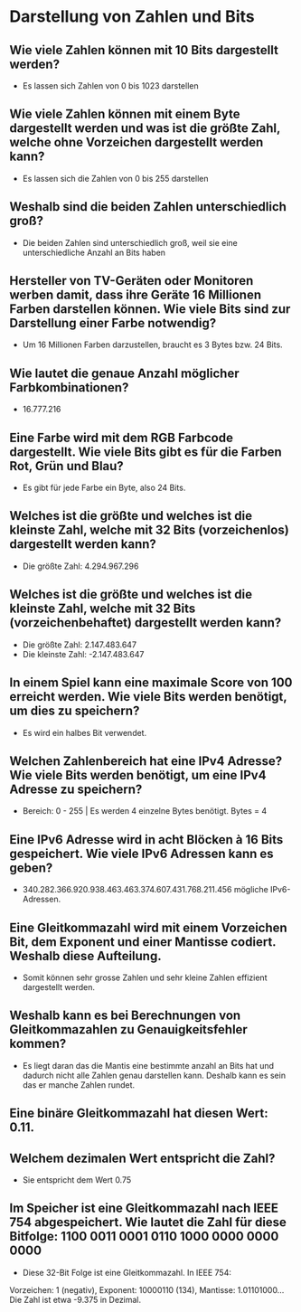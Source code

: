 # Darstellung von Zahlen und Bits

## Wie viele Zahlen können mit 10 Bits dargestellt werden?
- Es lassen sich Zahlen von 0 bis 1023 darstellen

## Wie viele Zahlen können mit einem Byte dargestellt werden und was ist die größte Zahl, welche ohne Vorzeichen dargestellt werden kann?
- Es lassen sich die Zahlen von 0 bis 255 darstellen

## Weshalb sind die beiden Zahlen unterschiedlich groß?
- Die beiden Zahlen sind unterschiedlich groß, weil sie eine unterschiedliche Anzahl an Bits haben

## Hersteller von TV-Geräten oder Monitoren werben damit, dass ihre Geräte 16 Millionen Farben darstellen können. Wie viele Bits sind zur Darstellung einer Farbe notwendig?
- Um 16 Millionen Farben darzustellen, braucht es 3 Bytes bzw. 24 Bits.

## Wie lautet die genaue Anzahl möglicher Farbkombinationen?
- 16.777.216

## Eine Farbe wird mit dem RGB Farbcode dargestellt. Wie viele Bits gibt es für die Farben Rot, Grün und Blau?
- Es gibt für jede Farbe ein Byte, also 24 Bits.

## Welches ist die größte und welches ist die kleinste Zahl, welche mit 32 Bits (vorzeichenlos) dargestellt werden kann?
- Die größte Zahl: 4.294.967.296

## Welches ist die größte und welches ist die kleinste Zahl, welche mit 32 Bits (vorzeichenbehaftet) dargestellt werden kann?
- Die größte Zahl: 2.147.483.647
- Die kleinste Zahl: -2.147.483.647

## In einem Spiel kann eine maximale Score von 100 erreicht werden. Wie viele Bits werden benötigt, um dies zu speichern?
- Es wird ein halbes Bit verwendet.

## Welchen Zahlenbereich hat eine IPv4 Adresse? Wie viele Bits werden benötigt, um eine IPv4 Adresse zu speichern?
- Bereich: 0 - 255 | Es werden 4 einzelne Bytes benötigt. Bytes = 4

## Eine IPv6 Adresse wird in acht Blöcken à 16 Bits gespeichert. Wie viele IPv6 Adressen kann es geben?
- 340.282.366.920.938.463.463.374.607.431.768.211.456 mögliche IPv6-Adressen.
  
## Eine Gleitkommazahl wird mit einem Vorzeichen Bit, dem Exponent und einer Mantisse codiert. Weshalb diese Aufteilung.
- Somit können sehr grosse Zahlen und sehr kleine Zahlen effizient dargestellt werden.

## Weshalb kann es bei Berechnungen von Gleitkommazahlen zu Genauigkeitsfehler kommen?
- Es liegt daran das die Mantis eine bestimmte anzahl an Bits hat und dadurch nicht alle Zahlen genau darstellen kann. Deshalb kann es sein das er manche Zahlen rundet.
  
## Eine binäre Gleitkommazahl hat diesen Wert: 0.11.
## Welchem dezimalen Wert entspricht die Zahl?
- Sie entspricht dem Wert 0.75

## Im Speicher ist eine Gleitkommazahl nach IEEE 754 abgespeichert. Wie lautet die Zahl für diese Bitfolge: 1100 0011 0001 0110 1000 0000 0000 0000
- Diese 32-Bit Folge ist eine Gleitkommazahl. In IEEE 754:

Vorzeichen: 1 (negativ),
Exponent: 10000110 (134),
Mantisse: 1.01101000...
Die Zahl ist etwa -9.375 in Dezimal.
